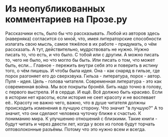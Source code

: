 # Из неопубликованных комментариев на Прозе.ру

Рассказчики есть, было бы что рассказывать. Любой из авторов здесь (наверняка) согласится со мной, что, имея литераторские способности излагать свою мысль, самое тяжёлое в их работе - придумать, о чём рассказать. А тут, действительно, мудрствовать не нужно. Нужно писать то, что есть, и что было. С тобой или с другим. А можно писать то, чего не было, но что могло бы быть. Или писать о том, что может быть, если... Главное - пережить внутри себя это и поверить в истину того, о чём пишешь. И чтобы была идея. Она - как снаряд в гильзе, где порох разгоняет его до сверхзвука. Гильза - литература, порох - автор. Пуля - идея. Цель - голова читателя. Современная литература - это как современная война. Мы все покрыты бронёй. Бить надо точно в голову, с первого выстрела. И в сердце. И ещё. Всё должно быть красиво. Если в истории нет красоты, если история не сеет красоту и не воспевает её.. Красоту не важно чего, важно, что в душе читателя должны происходить изменения в лучшую сторону. Что значит "в лучшую?" А то значит, что они сделают человека чуточку ближе к счастью. К пониманию мира. К улучшению отношений с близкими. Такие книги - будут читать и через двести лет, когда у всех из голов будут торчать оптоволоконные разъёмы. Потому что это нужно всем и всегда.